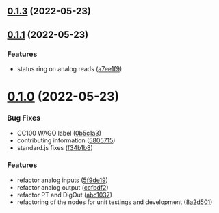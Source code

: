 ## [0.1.3](https://github.com/Iniationware/CC100-Node-Red/compare/v0.1.1...v0.1.3) (2022-05-23)



## [0.1.1](https://github.com/Iniationware/CC100-Node-Red/compare/v0.1.0...v0.1.1) (2022-05-23)


### Features

* status ring on analog reads ([a7ee1f9](https://github.com/Iniationware/CC100-Node-Red/commit/a7ee1f94ef5fdf90047b3f1a07d905d6ca0eed53))



# [0.1.0](https://github.com/Iniationware/CC100-Node-Red/compare/8a2d5012aac8c40a56e51eed38d5a551f0f8d941...v0.1.0) (2022-05-23)


### Bug Fixes

* CC100 WAGO label ([0b5c1a3](https://github.com/Iniationware/CC100-Node-Red/commit/0b5c1a3d2f511015827d86b0454b2e283f8a7637))
* contributing information ([5805715](https://github.com/Iniationware/CC100-Node-Red/commit/58057153d8980ef48637345fdc6babd4be77dbf7))
* standard.js fixes ([f34b1b8](https://github.com/Iniationware/CC100-Node-Red/commit/f34b1b8cca2a62777c124a00a7b240bcd5c935bc))


### Features

* refactor analog inputs ([5f9de19](https://github.com/Iniationware/CC100-Node-Red/commit/5f9de19403cfd19c117cc8a33e59b6c146758537))
* refactor analog output  ([ccfbdf2](https://github.com/Iniationware/CC100-Node-Red/commit/ccfbdf236759c5b0cc27c3880a5a0a0af92adf31))
* refactor PT and DigOut ([abc1037](https://github.com/Iniationware/CC100-Node-Red/commit/abc103735b60015d51bc3c8ccfb0c237efb3cd53))
* refactoring of the nodes for unit testings and development ([8a2d501](https://github.com/Iniationware/CC100-Node-Red/commit/8a2d5012aac8c40a56e51eed38d5a551f0f8d941))



